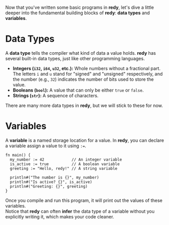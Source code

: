 Now that you've written some basic programs in **redy**, let's dive a little deeper into the fundamental building blocks of **redy**: **data types** and **variables**.

# Data Types

A **data type** tells the compiler what kind of data a value holds. **redy** has several built-in data types, just like other programming languages.

  - **Integers (`i32`, `i64`, `u32`, etc.):** Whole numbers without a fractional part. The letters `i` and `u` stand for "signed" and "unsigned" respectively, and the number (e.g., `32`) indicates the number of bits used to store the value.
  - **Booleans (`bool`):** A value that can only be either `true` or `false`.
  - **Strings (`str`):** A sequence of characters.

There are many more data types in **redy**, but we will stick to these for now.

# Variables

A **variable** is a named storage location for a value. In **redy**, you can declare a variable assign a value to it using `:=`.

```redy
fn main() {
  my_number := 42            // An integer variable
  is_active := true          // A boolean variable
  greeting := "Hello, redy!" // A string variable
 
  println#("The number is {}", my_number)
  println#("Is active? {}", is_active)
  println#("Greeting: {}", greeting)
}
```

Once you compile and run this program, it will print out the values of these variables.  
Notice that **redy** can often **infer** the data type of a variable without you explicitly writing it, which makes your code cleaner.
